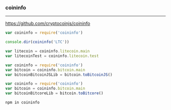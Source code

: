 ### coininfo
---
https://github.com/cryptocoinjs/coininfo

```js
var coininfo = require('coininfo')

console.dir(coininfo('LTC'))

var litecoin = coininfo.litecoin.main
var litecoinTest = coininfo.litecoin.test

var coininfo = require('coininfo')
var bitcoin = coininfo.bitcoin.main
var bitcoinBitcoinJSLib = bitcoin.toBitcoinJS()

var coininfo = require('coininfo')
var bitcoin = coininfo.bitcoin.main
var bitcoinBitcoreLib = bitcoin.toBitcore()
```

```sh
npm in coininfo
```

```
```


